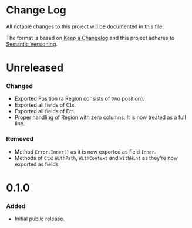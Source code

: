 Change Log
==========

All notable changes to this project will be documented in this file.

The format is based on [Keep a Changelog](http://keepachangelog.com/) and this
project adheres to [Semantic Versioning](http://semver.org/).


Unreleased
==========

### Changed

- Exported Position (a Region consists of two position).
- Exported all fields of Ctx.
- Exported all fields of Err.
- Proper handling of Region with zero columns. It is now treated as a full line.

### Removed

- Method `Error.Inner()` as it is now exported as field `Inner`.
- Methods of `Ctx`: `WithPath`, `WithContext` and `WithHint` as they're now exported as fields.

0.1.0
=====

### Added

- Initial public release.


[Unreleased]: https://github.com/nochso/ctxerr/compare/0.1.0...HEAD